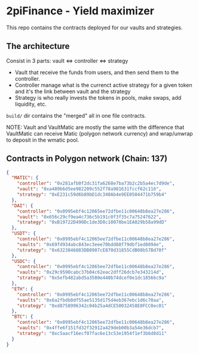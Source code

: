 # 2piFinance - Yield maximizer

This repo contains the contracts deployed for our vaults and strategies.

## The architecture
Consist in 3 parts: vault <=> controller <=> strategy

- Vault that receive the funds from users, and then send them to the controller.
- Controller manage what is the currenct active strategy for a given token and it's the link between vault and the strategy
- Strategy is who really invests the tokens in pools, make swaps, add liquidity, etc.

`build/` dir contains the "merged" all in one file contracts.

NOTE: Vault and VaultMatic are mostly the same with the difference that VaultMatic can
      receive Matic (polygon network currency) and wrap/unwrap to deposit in the wmatic pool.

## Contracts in Polygon network (Chain: 137)
```json
{
  "MATIC": {
    "controller": "0x281afb0f2dc31fa6268e7ba73b2c2b5a4ec7d9de",
    "vault": "0xa489b6d5ee982209c552f78a981631fccf62c116",
    "strategy": "0xE231c59d6b89bD1dc340Ab4e9EE0504471b759b4"
  },
  "DAI": {
    "controller": "0x0995ebf4c12065ee72dfbe11c00648b8ea27e286",
    "vault": "0x656c29cf9ea4c736c5b191c0f3f35c7a75247622",
    "strategy": "0xB19722D490Dc1de3D8c10078be1EA029b58a99dD"
  },
  "USDT": {
    "controller": "0x0995ebf4c12065ee72dfbe11c00648b8ea27e286",
    "vaults": "0x69fd934abc843ec3eee70bdd88f79dbf1ed8094e",
    "strategy": "0x6323846883DB8907cE870d31855CdB08b57Bd70f"
  },
  "USDC": {
    "controller": "0x0995ebf4c12065ee72dfbe11c00648b8ea27e286",
    "vaults": "0x29c9590cabc37b04c62eac2dff26dcb7e343214d",
    "strategy": "0x5efb482abd5a3580e440b74dcef0e1dc18566c9a"
  },
  "ETH": {
    "controller": "0x0995ebf4c12065ee72dfbe11c00648b8ea27e286",
    "vaults": "0x6a2fbdb8df55ae5135d175d4eb367ebc1d6c70aa",
    "strategy": "0xd8758996342c04b25a4dCE50032458E0FCC0ec01"
  },
  "BTC": {
    "controller": "0x0995ebf4c12065ee72dfbe11c00648b8ea27e286",
    "vaults": "0x4ffe6f151fd32f32912a429deb00b3a54e36dcb7",
    "strategy": "0xc5aacf16ecf07fac6e13c53e1954f1ef3b6d8d11"
  }
}
```
